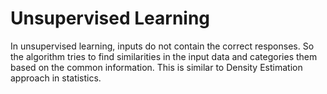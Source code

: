 # Unsupervised Learning

In unsupervised learning, inputs do not contain the correct responses. So the algorithm tries to find similarities in the input data and categories them based on the common information. This is similar to Density Estimation approach in statistics.